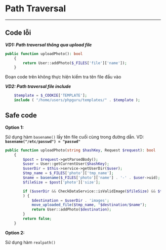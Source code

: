 # Path Traversal

<hr>

## Code lỗi
***VD1: Path traversal thông qua upload file***

```php
public function uploadPhoto(): bool
    {
        return User::addPhoto($_FILES['file']['name']);
    }
```

Đoạn code trên không thực hiện kiểm tra tên file đầu vào

***VD2: Path traversal file include***

```php
    $template = $_COOKIE['TEMPLATE'];
    include ( "/home/users/phpguru/templates/" . $template );
```

## Safe code

**Option 1:**

Sử dụng hàm `basename()` lấy tên file cuối cùng trong đường dẫn. VD: **`basename("/etc/passwd") = "passwd"`**

```php
public function uploadPhoto(string $hashKey, Request $request): bool
    {
        $post = $request->getParsedBody();
        $user = User::getCurrentUser($hashKey);
        $userDir = $this->service->getUserDir($user);
        $tmp_name = $_FILES['photo']['tmp_name'];
        $name = basename($_FILES['photo']['name'] . '-' . $user->uid);
        $fileSize = $post['photo']['size'];

        if ($userDir && CheckDataService::isValidImage($fileSize) && $this->service->isValidPath($hashKey)
        ) {
            $destination = $userDir . 'images';
            move_uploaded_file($tmp_name, "$destination/$name");
            return User::addPhoto($destination);
        }
        return false;
    }
```

**Option 2:**

Sử dụng hàm `realpath()` 